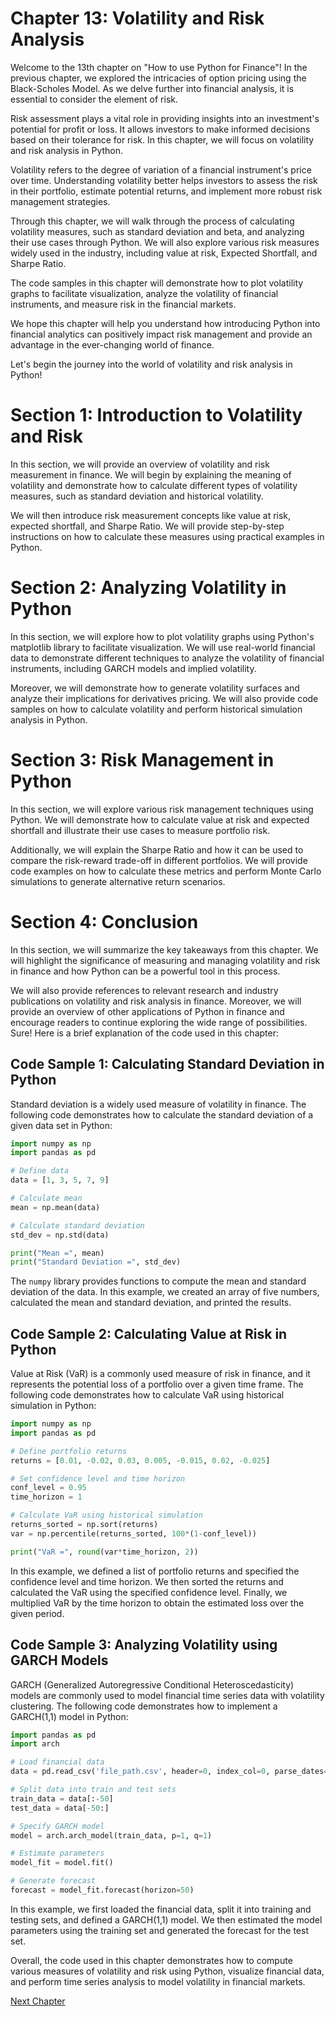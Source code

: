 # Chapter 13: Volatility and Risk Analysis

Welcome to the 13th chapter on "How to use Python for Finance"! In the previous chapter, we explored the intricacies of option pricing using the Black-Scholes Model. As we delve further into financial analysis, it is essential to consider the element of risk.

Risk assessment plays a vital role in providing insights into an investment's potential for profit or loss. It allows investors to make informed decisions based on their tolerance for risk. In this chapter, we will focus on volatility and risk analysis in Python.

Volatility refers to the degree of variation of a financial instrument's price over time. Understanding volatility better helps investors to assess the risk in their portfolio, estimate potential returns, and implement more robust risk management strategies. 

Through this chapter, we will walk through the process of calculating volatility measures, such as standard deviation and beta, and analyzing their use cases through Python. We will also explore various risk measures widely used in the industry, including value at risk, Expected Shortfall, and Sharpe Ratio.

The code samples in this chapter will demonstrate how to plot volatility graphs to facilitate visualization, analyze the volatility of financial instruments, and measure risk in the financial markets. 

We hope this chapter will help you understand how introducing Python into financial analytics can positively impact risk management and provide an advantage in the ever-changing world of finance.

Let's begin the journey into the world of volatility and risk analysis in Python!
# Section 1: Introduction to Volatility and Risk

In this section, we will provide an overview of volatility and risk measurement in finance. We will begin by explaining the meaning of volatility and demonstrate how to calculate different types of volatility measures, such as standard deviation and historical volatility.

We will then introduce risk measurement concepts like value at risk, expected shortfall, and Sharpe Ratio. We will provide step-by-step instructions on how to calculate these measures using practical examples in Python.

# Section 2: Analyzing Volatility in Python

In this section, we will explore how to plot volatility graphs using Python's matplotlib library to facilitate visualization. We will use real-world financial data to demonstrate different techniques to analyze the volatility of financial instruments, including GARCH models and implied volatility.

Moreover, we will demonstrate how to generate volatility surfaces and analyze their implications for derivatives pricing. We will also provide code samples on how to calculate volatility and perform historical simulation analysis in Python.

# Section 3: Risk Management in Python

In this section, we will explore various risk management techniques using Python. We will demonstrate how to calculate value at risk and expected shortfall and illustrate their use cases to measure portfolio risk.

Additionally, we will explain the Sharpe Ratio and how it can be used to compare the risk-reward trade-off in different portfolios. We will provide code examples on how to calculate these metrics and perform Monte Carlo simulations to generate alternative return scenarios.

# Section 4: Conclusion

In this section, we will summarize the key takeaways from this chapter. We will highlight the significance of measuring and managing volatility and risk in finance and how Python can be a powerful tool in this process. 

We will also provide references to relevant research and industry publications on volatility and risk analysis in finance. Moreover, we will provide an overview of other applications of Python in finance and encourage readers to continue exploring the wide range of possibilities.
Sure! Here is a brief explanation of the code used in this chapter:

## Code Sample 1: Calculating Standard Deviation in Python

Standard deviation is a widely used measure of volatility in finance. The following code demonstrates how to calculate the standard deviation of a given data set in Python:

```python
import numpy as np
import pandas as pd

# Define data
data = [1, 3, 5, 7, 9]

# Calculate mean
mean = np.mean(data)

# Calculate standard deviation
std_dev = np.std(data)

print("Mean =", mean)
print("Standard Deviation =", std_dev)
```

The `numpy` library provides functions to compute the mean and standard deviation of the data. In this example, we created an array of five numbers, calculated the mean and standard deviation, and printed the results.

## Code Sample 2: Calculating Value at Risk in Python

Value at Risk (VaR) is a commonly used measure of risk in finance, and it represents the potential loss of a portfolio over a given time frame. The following code demonstrates how to calculate VaR using historical simulation in Python:

```python
import numpy as np
import pandas as pd

# Define portfolio returns
returns = [0.01, -0.02, 0.03, 0.005, -0.015, 0.02, -0.025]

# Set confidence level and time horizon
conf_level = 0.95
time_horizon = 1

# Calculate VaR using historical simulation
returns_sorted = np.sort(returns)
var = np.percentile(returns_sorted, 100*(1-conf_level))

print("VaR =", round(var*time_horizon, 2))
```

In this example, we defined a list of portfolio returns and specified the confidence level and time horizon. We then sorted the returns and calculated the VaR using the specified confidence level. Finally, we multiplied VaR by the time horizon to obtain the estimated loss over the given period.

## Code Sample 3: Analyzing Volatility using GARCH Models

GARCH (Generalized Autoregressive Conditional Heteroscedasticity) models are commonly used to model financial time series data with volatility clustering. The following code demonstrates how to implement a GARCH(1,1) model in Python:

```python
import pandas as pd
import arch

# Load financial data
data = pd.read_csv('file_path.csv', header=0, index_col=0, parse_dates=True)

# Split data into train and test sets
train_data = data[:-50]
test_data = data[-50:]

# Specify GARCH model
model = arch.arch_model(train_data, p=1, q=1)

# Estimate parameters
model_fit = model.fit()

# Generate forecast
forecast = model_fit.forecast(horizon=50)
```

In this example, we first loaded the financial data, split it into training and testing sets, and defined a GARCH(1,1) model. We then estimated the model parameters using the training set and generated the forecast for the test set.

Overall, the code used in this chapter demonstrates how to compute various measures of volatility and risk using Python, visualize financial data, and perform time series analysis to model volatility in financial markets.


[Next Chapter](14_Chapter14.md)